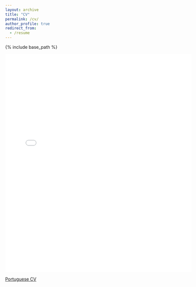 ```yaml
---
layout: archive
title: "CV"
permalink: /cv/
author_profile: true
redirect_from:
  - /resume
---
```


{% include base_path %}

<embed src="{{ site.baseurl }}/files/Resume.pdf" width="600" height="700" type='application/pdf'>

[Portuguese CV]("https://PedroTL.github.io/files/Curr%C3%ADculo.pdf")
